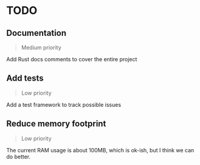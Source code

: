 # TODO

## Documentation
> Medium priority

Add Rust docs comments to cover the entire project

## Add tests
> Low priority

Add a test framework to track possible issues

## Reduce memory footprint
> Low priority

The current RAM usage is about 100MB, which is ok-ish, but I think we can do better.
